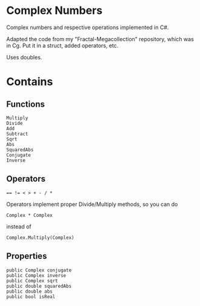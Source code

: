 # Complex Numbers

Complex numbers and respective operations implemented in C#.

Adapted the code from my "Fractal-Megacollection" repository, which was in Cg. Put it in a struct, added operators, etc.

Uses doubles.

# Contains

## Functions
	Multiply
	Divide
	Add
	Subtract
	Sqrt
	Abs
	SquaredAbs
	Conjugate
	Inverse

## Operators
	== != < > + - / *
Operators implement proper Divide/Multiply methods, so you can do 
	
	Complex * Complex

instead of

	Complex.Multiply(Complex)

## Properties
	public Complex conjugate
	public Complex inverse
	public Complex sqrt
	public double squaredAbs
	public double abs
	public bool isReal


